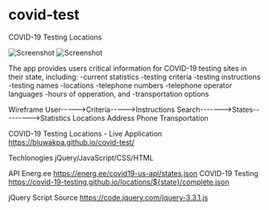 # covid-test
COVID-19 Testing Locations

![Screenshot](screen0.png)
![Screenshot](screen1.png)

The app provides users critical information for COVID-19 testing sites in their state, including:
-current statistics
-testing criteria
-testing instructions
-testing names
-locations
-telephone numbers
-telephone operator languages
-hours of opperation, and
-transportation options 

Wireframe
User----->Criteria----->Instructions
          Search------->States--------->Statistics
                                        Locations
                                        Address
                                        Phone
                                        Transportation        

COVID-19 Testing Locations - Live Application
https://bluwakpa.github.io/covid-test/

Techlonogies
jQuery/JavaScript/CSS/HTML

API
Energ.ee
https://energ.ee/covid19-us-api/states.json
COVID-19 Testing
https://covid-19-testing.github.io/locations/${state}/complete.json

jQuery Script Source
https://code.jquery.com/jquery-3.3.1.js